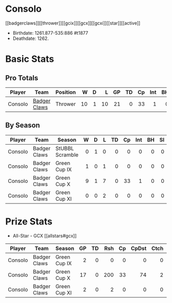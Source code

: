 # Consolo

[[badgerclaws]][[thrower]][[gcix]][[gcx]][[gcxi]][[star]][[active]]

* Birthdate: 1261.877-535:886 #t1877
* Deathdate: 1262.

# Basic Stats

## Pro Totals

| Player           | Team        | Position      | W | D | L | GP | TD | Cp | Int | BH | SI | Ki | MVP | SPP |
|------------------|-------------|---------------|--:|--:|--:|---:|---:|---:|----:|---:|---:|---:|----:|----:|
| Consolo | [Badger Claws](../teams/badgerclaws) | Thrower  |   10 |    1 |   10 |   21 |    0 |   33 |    1 |    0 |    0 |    0 |    4 |   55 |


## By Season

| Player | Team         | Season          | W | D | L | TD | Cp | Int | BH | SI | Ki | MVP | SPP |
|--------|--------------|-----------------|--:|--:|--:|---:|---:|----:|---:|---:|---:|----:|----:|
| Consolo | Badger Claws | StUBBL Scramble |    0 |    1 |    0 |    0 |    0 |    0 |    0 |    0 |    0 |    0 |    0 |
| Consolo | Badger Claws | Green Cup IX    |    1 |    0 |    1 |    0 |    0 |    0 |    0 |    0 |    0 |    0 |    0 |
| Consolo | Badger Claws | Green Cup X     |    9 |    1 |    7 |    0 |   33 |    1 |    0 |    0 |    0 |    4 |   55 |
| Consolo | Badger Claws | Green Cup XI    |    0 |    0 |    2 |    0 |    0 |    0 |    0 |    0 |    0 |    0 |    0 |


# Prize Stats

* All-Star - GCX [[allstars#gcx]]

| Player | Team         | Season          | GP | TD | Rsh | Cp | CpDst | Ctch | Int | Cas | Blk | Sck | MVP | SPP |
|--------|--------------|-----------------|---:|---:|----:|---:|------:|-----:|----:|----:|----:|----:|----:|----:|
| Consolo | Badger Claws | Green Cup IX |  2 |    0 |    0 |    0 |     0 |    0 |    0 |    0 |    0 |    0 |    0 |    0 |
| Consolo | Badger Claws | Green Cup X  | 17 |    0 |  200 |   33 |    74 |    2 |    1 |    0 |   17 |    1 |    4 |   55 |
| Consolo | Badger Claws | Green Cup XI |  2 |    0 |    2 |    0 |     0 |    0 |    0 |    0 |    4 |    0 |    0 |    0 |

